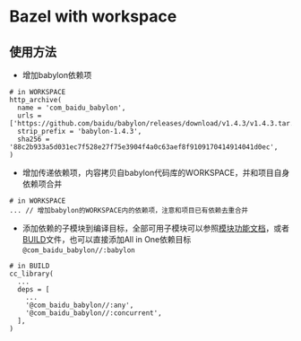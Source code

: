 # Bazel with workspace

## 使用方法

- 增加babylon依赖项
```
# in WORKSPACE
http_archive(
  name = 'com_baidu_babylon',
  urls = ['https://github.com/baidu/babylon/releases/download/v1.4.3/v1.4.3.tar.gz'],
  strip_prefix = 'babylon-1.4.3',
  sha256 = '88c2b933a5d031ec7f528e27f75e3904f4a0c63aef8f9109170414914041d0ec',
)
```

- 增加传递依赖项，内容拷贝自babylon代码库的WORKSPACE，并和项目自身依赖项合并
```
# in WORKSPACE
... // 增加babylon的WORKSPACE内的依赖项，注意和项目已有依赖去重合并
```

- 添加依赖的子模块到编译目标，全部可用子模块可以参照[模块功能文档](../../docs/README.zh-cn.md#模块功能文档)，或者[BUILD](../../BUILD)文件，也可以直接添加All in One依赖目标`@com_baidu_babylon//:babylon`
```
# in BUILD
cc_library(
  ...
  deps = [
    ...
    '@com_baidu_babylon//:any',
    '@com_baidu_babylon//:concurrent',
  ],
)
```
